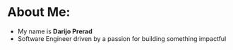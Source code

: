 # About Me:
- My name is **Darijo Prerad** 
- Software Engineer driven by a passion for building something impactful



<!--

**Vojvodev/Vojvodev** is a ✨ _special_ ✨ repository because its `README.md` (this file) appears on your GitHub profile.

-->
